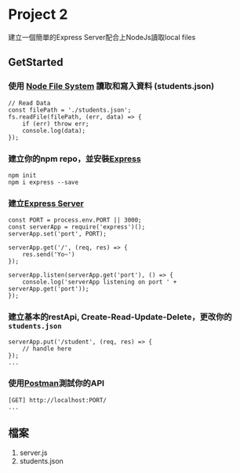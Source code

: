 # Project 2
建立一個簡單的Express Server配合上NodeJs讀取local files

## GetStarted
### 使用 [Node File System](https://nodejs.org/api/fs.html) 讀取和寫入資料 (students.json)  
```
// Read Data
const filePath = './students.json';
fs.readFile(filePath, (err, data) => {
    if (err) throw err;
    console.log(data);
});
```
### 建立你的npm repo，並安裝[Express](http://expressjs.com/en/starter/installing.html)
```
npm init
npm i express --save
```
### 建立[Express Server](http://expressjs.com/en/starter/hello-world.html)
```
const PORT = process.env.PORT || 3000;
const serverApp = require('express')();
serverApp.set('port', PORT);

serverApp.get('/', (req, res) => {
    res.send('Yo~')
});

serverApp.listen(serverApp.get('port'), () => {
    console.log('serverApp listening on port ' + serverApp.get('port'));
});
```
### 建立基本的restApi, Create-Read-Update-Delete，更改你的`students.json`
```
serverApp.put('/student', (req, res) => {
    // handle here
});
...
```
### 使用[Postman](https://www.getpostman.com/)測試你的API
```
[GET] http://localhost:PORT/
...
```
## 檔案
1. server.js
2. students.json
